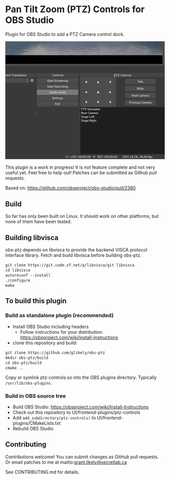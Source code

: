 # Pan Tilt Zoom (PTZ) Controls for OBS Studio

Plugin for OBS Studio to add a PTZ Camera control dock.

![PTZ Controls Screenshot](/doc/ptz-controls-screenshot.png?raw=true "OBS Studio PTZ Controls")

This plugin is a work in progress!
It is not feature complete and not very useful yet.
Feel free to help out!
Patches can be submitted as Github pull requests.

Based on: https://github.com/obsproject/obs-studio/pull/2380

## Build

So far has only been built on Linux.
It should work on other platforms, but none of them have been tested.

Building libvisca
-----------------
obs-ptz depends on libvisca to provide the backend VISCA protocol
interface library.
Fetch and build libvisca before building obs-ptz.

```
git clone https://git.code.sf.net/p/libvisca/git libvisca
cd libvisca
autoreconf --install
./configure
make
```

To build this plugin
--------------------

### Build as standalone plugin (recommended)

- Install OBS Studio including headers
  - Follow instructions for your distribution: https://obsproject.com/wiki/install-instructions
- clone this repository and build:

```
git clone https://github.com/glikely/obs-ptz
mkdir obs-ptz/build
cd obs-ptz/build
cmake ..
```

Copy or symlink ptz-controls.so into the OBS plugins directory.
Typically `/usr/lib/obs-plugins`.

### Build in OBS source tree

- Build OBS Studio: https://obsproject.com/wiki/Install-Instructions
- Check out this repository to UI/frontend-plugins/ptz-controls
- Add `add_subdirectory(ptz-controls)` to UI/frontend-plugins/CMakeLists.txt
- Rebuild OBS Studio

## Contributing

Contributions welcome!
You can submit changes as GitHub pull requests.
Or email patches to me at mailto:grant.likely@secretlab.ca

See CONTRIBUTING.md for details.
